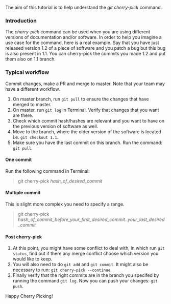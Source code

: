 The aim of this tutorial is to help understand the *git cherry-pick* command.

### Introduction

The _cherry-pick_ command can be used when you are using different versions of documentation and/or software. In order to help you imagine a use case for the command, here is a real example. Say that you have just released version 1.2 of a piece of software and you patch a bug but this bug is also present in 1.1. You can cherry-pick the commits you made 1.2 and put them also on 1.1 branch. 

### Typical workflow

Commit changes, make a PR and merge to master. Note that your team may have a different workflow. 
1. On master branch, run `git pull` to ensure the changes that have merged to master.
2. On master, run `git log` in Terminal. Verify that changes that you want are there.
3. Check which commit hash/hashes are relevant and you want to have on the previous version of software as well. 
4. Move to the branch, where the older version of the software is located i.e. `git checkout 1.1`.
5. Make sure you have the last commit on this branch. Run the command: `git pull`.

#### One commit
Run the following command in Terminal:
> git cherry-pick _hash_of_desired_commit_

#### Multiple commit
This is slight more complex you need to specify a range. 
> git cherry-pick _hash_of_commit_before_your_first_desired_commit_.._your_last_desired_commit_

#### Post cherry-pick

1. At this point, you might have some conflict to deal with, in which run `git status`, find out if there any merge conflict choose which version you would like to keep.
2. You will also need to do `git add` and `git commit`. It might also be necessary to run: `git cherry-pick --continue`.
3. Finally verify that the right commits are in the branch you specifed by running the command `git log`. Now you can push your changes: `git push`.

Happy Cherry Picking! 


